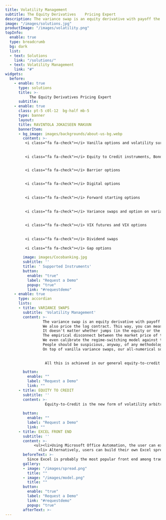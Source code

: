 ```yaml
---
title: Volatility Management
subtitle: The Equity Derivatives    Pricing Expert
description: The variance swap is an equity derivative with payoff the realized variance of the underlying equity or index. Equity-to-Credit is the new form of volatility arbitrage. Credit risk (through the probability of the underlying equity jumping to zero) adds a component to option premium that cannot be financed by the usual rebalancing of the delta hedge issuing from the Black-Scholes-Merton model
image: "/images/solutions.jpg"
productImage: "/images/volatility.png"
topInfo:
  enable: true
  type: breadcrumb
  bg: dark
  list:
  - text: Solutions
    link: "/solutions/"
  - text: Volatility Management
    link: "#"
widgets:
  before:
    - enable: true
      type: solutions
      title: >-
           The Equity Derivatives Pricing Expert 
      subtitle: 
    - enable: true
      class: pt-5 c0l-12  bg-half mb-5
      type: banner
      layout: 
      title: RAVINTOLA JOKAISEEN MAKUUN
      bannerItem:
      - bg_image: images/backgrounds/about-us-bg.webp
        content: >-
         <i class="fa fa-check"></i> Vanilla options and volatility surfaces 
 
 
         <i class="fa fa-check"></i> Equity to Credit instruments, Bonds, Convertible Bonds, Contingent Conversion Bonds (CoCos), CDS, EDS, Credit Event Binary Options


         <i class="fa fa-check"></i> Barrier options 
         
         
         <i class="fa fa-check"></i> Digital options
         
         
         <i class="fa fa-check"></i> Forward starting options
         
         
         <i class="fa fa-check"></i> Variance swaps and option on variance
         
         
         <i class="fa fa-check"></i> VIX futures and VIX options
         
         
         <i class="fa fa-check"></i> Dividend swaps
          
         <i class="fa fa-check"></i> Gap options
    
        image: images/Cocobanking.jpg
        subtitle: ''
        title: ' Supported Instruments'
        button:
          enable: "true"
          label: "Request a Demo"
          popup: "true"
          link: "#requestdemo"
    - enable: true
      type: accordian
      lists:
      - title: VARIANCE SWAPS
        subtitle: 'Volatility Management'
        content: >-   
                 The variance swap is an equity derivative with payoff the realized variance of the underlying equity or index. The Black-Scholes-Merton tradition of                    We price the variance swaps under our generalized jump-diffusion model with stochastic volatility and stochastic jumps, also known as the “regime-                      switching model.”
                 We also price the log contract. This way, you can measure the difference due to the jumps.
                 It doesn't matter whether jumps (in the equity or the index) have been known to occur or not to occur in the past. (A jump to default couldn't have                    occurred in the past.) What matters is whether the market anticipates such jumps.
                 The empirical disconnect between the market price of the variance swap and the theoretical price of the log contract (a.k.a. the strip of vanillas),                    apparent even on the index, points in that direction.
                 We even calibrate the regime-switching model against the market prices of variance swaps of different starting dates and maturity dates, independently                  of the vanillas. Indeed, the variance swap is not redundant with the vanillas and its price carries additional information on the underlying process                    (as does the price of any path-dependent option, generally).
                 People should be suspicious, anyway, of any methodology that is incapable of valuing an instrument as natural and simple and homogeneous as the                        variance swap directly and says it requires a full strip of known vanilla options prices in order to do so!
                 On top of vanilla variance swaps, our all-numerical solving techniques enable us to price the following payoffs:
                 
          
                  All this is achieved in our general equity-to-credit framework, of which dividends and default risk are an integral part.

        button:
          enable: ""
          label: "Request a Demo" 
          link: ""
      - title: EQUITY TO CREDIT
        subtitle: ''
        content: >-
                  Equity-to-Credit is the new form of volatility arbitrage. Credit risk (through the probability of the underlying equity jumping to zero) adds a                        component to option premium that cannot be financed by the usual rebalancing of the delta hedge issuing from the Black-Scholes-Merton model. Another                    hedging instrument has to be held and continuously traded in order to hedge the jump to default. Jointly inferring the Brownian volatility and the                      hazard rate from the market data of instruments sensitive both to volatility and credit risk (equity options, CDS) and computing the composite                          dynamic hedging strategy are the new rule of volatility arbitrage.
             
        button:
          enable: ""
          label: "Request a Demo" 
          link: ""
      - title: EXCEL FRONT END
        subtitle: ''
        content: >-
             <ul><li>Using Microsoft Office Automation, the user can export all the terms and conditions of the convertible security from the Opscore data model to                  the Opscore Excel Analyzer. Several theoretical models can be defined and simulated on this worksheet. 3D surfaces of theoretical values and Greeks can                 be instantaneously plotted. More generally, every single output can be plotted as a function of every single input. This is achieved by the VBA                         routines of the Opscore Excel Analyzer, which, in turn, call the DLL of the pricing engine; moreover, the user can simulate terms and conditions                        different from the ones that are stored in the Opscore database, without affecting the stored data.</li>
               <li> Alternatively, users can build their own Excel spreadsheet, laying out the results of the pricing engine any way they please thanks to the Opscore                 XLL functions. The Opscore XLLs accept the identification number of the given security (its internal database code, ISIN, CUSIP, Bloomberg number or                   SEDOL) as an argument. This allows the XLLs to retrieve the corresponding terms and conditions from the Opscore database. The remaining arguments are                   the theoretical parameters (such as Brownian volatility and hazard rate). They are produced on the spreadsheet, either by calibration routines or by                    direct user input.</li></ul>
        beforeText: >-
          Since Excel is probably the most popular front end among traders and hedge fund managers, we made sure that all the results of Opscore are published to                  Excel. There are two ways the user may view these results:
        gallery:
        - image: "/images/spread.png"
          title: ""
        - image: "/images/model.png"
          title: ""
        button:
          enable: "true"
          label: "Request a Demo"
          link: "#requestdemo"
          popup: "true"
        afterText: >-
---
```

